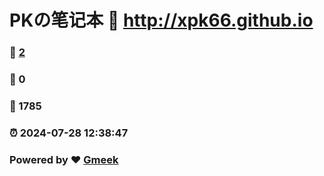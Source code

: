 # PKの笔记本 :link: http://xpk66.github.io 
### :page_facing_up: [2](http://xpk66.github.io/tag.html) 
### :speech_balloon: 0 
### :hibiscus: 1785 
### :alarm_clock: 2024-07-28 12:38:47 
### Powered by :heart: [Gmeek](https://github.com/Meekdai/Gmeek)
